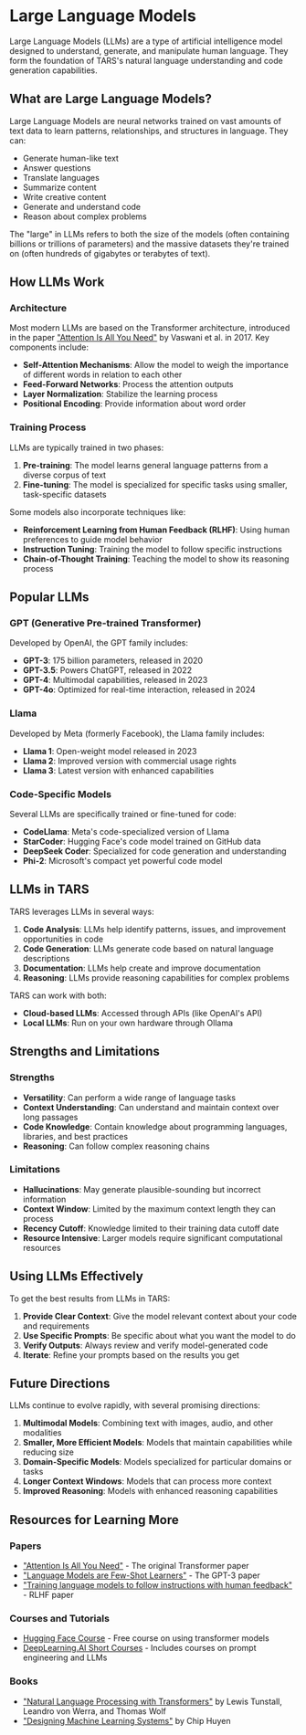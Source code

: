 # Large Language Models

Large Language Models (LLMs) are a type of artificial intelligence model designed to understand, generate, and manipulate human language. They form the foundation of TARS's natural language understanding and code generation capabilities.

## What are Large Language Models?

Large Language Models are neural networks trained on vast amounts of text data to learn patterns, relationships, and structures in language. They can:

- Generate human-like text
- Answer questions
- Translate languages
- Summarize content
- Write creative content
- Generate and understand code
- Reason about complex problems

The "large" in LLMs refers to both the size of the models (often containing billions or trillions of parameters) and the massive datasets they're trained on (often hundreds of gigabytes or terabytes of text).

## How LLMs Work

### Architecture

Most modern LLMs are based on the Transformer architecture, introduced in the paper ["Attention Is All You Need"](https://arxiv.org/abs/1706.03762) by Vaswani et al. in 2017. Key components include:

- **Self-Attention Mechanisms**: Allow the model to weigh the importance of different words in relation to each other
- **Feed-Forward Networks**: Process the attention outputs
- **Layer Normalization**: Stabilize the learning process
- **Positional Encoding**: Provide information about word order

### Training Process

LLMs are typically trained in two phases:

1. **Pre-training**: The model learns general language patterns from a diverse corpus of text
2. **Fine-tuning**: The model is specialized for specific tasks using smaller, task-specific datasets

Some models also incorporate techniques like:

- **Reinforcement Learning from Human Feedback (RLHF)**: Using human preferences to guide model behavior
- **Instruction Tuning**: Training the model to follow specific instructions
- **Chain-of-Thought Training**: Teaching the model to show its reasoning process

## Popular LLMs

### GPT (Generative Pre-trained Transformer)

Developed by OpenAI, the GPT family includes:

- **GPT-3**: 175 billion parameters, released in 2020
- **GPT-3.5**: Powers ChatGPT, released in 2022
- **GPT-4**: Multimodal capabilities, released in 2023
- **GPT-4o**: Optimized for real-time interaction, released in 2024

### Llama

Developed by Meta (formerly Facebook), the Llama family includes:

- **Llama 1**: Open-weight model released in 2023
- **Llama 2**: Improved version with commercial usage rights
- **Llama 3**: Latest version with enhanced capabilities

### Code-Specific Models

Several LLMs are specifically trained or fine-tuned for code:

- **CodeLlama**: Meta's code-specialized version of Llama
- **StarCoder**: Hugging Face's code model trained on GitHub data
- **DeepSeek Coder**: Specialized for code generation and understanding
- **Phi-2**: Microsoft's compact yet powerful code model

## LLMs in TARS

TARS leverages LLMs in several ways:

1. **Code Analysis**: LLMs help identify patterns, issues, and improvement opportunities in code
2. **Code Generation**: LLMs generate code based on natural language descriptions
3. **Documentation**: LLMs help create and improve documentation
4. **Reasoning**: LLMs provide reasoning capabilities for complex problems

TARS can work with both:

- **Cloud-based LLMs**: Accessed through APIs (like OpenAI's API)
- **Local LLMs**: Run on your own hardware through Ollama

## Strengths and Limitations

### Strengths

- **Versatility**: Can perform a wide range of language tasks
- **Context Understanding**: Can understand and maintain context over long passages
- **Code Knowledge**: Contain knowledge about programming languages, libraries, and best practices
- **Reasoning**: Can follow complex reasoning chains

### Limitations

- **Hallucinations**: May generate plausible-sounding but incorrect information
- **Context Window**: Limited by the maximum context length they can process
- **Recency Cutoff**: Knowledge limited to their training data cutoff date
- **Resource Intensive**: Larger models require significant computational resources

## Using LLMs Effectively

To get the best results from LLMs in TARS:

1. **Provide Clear Context**: Give the model relevant context about your code and requirements
2. **Use Specific Prompts**: Be specific about what you want the model to do
3. **Verify Outputs**: Always review and verify model-generated code
4. **Iterate**: Refine your prompts based on the results you get

## Future Directions

LLMs continue to evolve rapidly, with several promising directions:

1. **Multimodal Models**: Combining text with images, audio, and other modalities
2. **Smaller, More Efficient Models**: Models that maintain capabilities while reducing size
3. **Domain-Specific Models**: Models specialized for particular domains or tasks
4. **Longer Context Windows**: Models that can process more context
5. **Improved Reasoning**: Models with enhanced reasoning capabilities

## Resources for Learning More

### Papers

- ["Attention Is All You Need"](https://arxiv.org/abs/1706.03762) - The original Transformer paper
- ["Language Models are Few-Shot Learners"](https://arxiv.org/abs/2005.14165) - The GPT-3 paper
- ["Training language models to follow instructions with human feedback"](https://arxiv.org/abs/2203.02155) - RLHF paper

### Courses and Tutorials

- [Hugging Face Course](https://huggingface.co/course) - Free course on using transformer models
- [DeepLearning.AI Short Courses](https://www.deeplearning.ai/short-courses/) - Includes courses on prompt engineering and LLMs

### Books

- ["Natural Language Processing with Transformers"](https://www.oreilly.com/library/view/natural-language-processing/9781098136789/) by Lewis Tunstall, Leandro von Werra, and Thomas Wolf
- ["Designing Machine Learning Systems"](https://www.oreilly.com/library/view/designing-machine-learning/9781098107956/) by Chip Huyen

